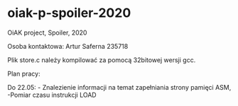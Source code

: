 # oiak-p-spoiler-2020
OiAK project, Spoiler, 2020

Osoba kontaktowa: Artur Saferna 235718

Plik store.c należy kompilować za pomocą 32bitowej wersji gcc.

Plan pracy:

Do 22.05: - Znalezienie informacji na temat zapełniania strony pamięci  ASM, -Pomiar czasu instrukcji LOAD
